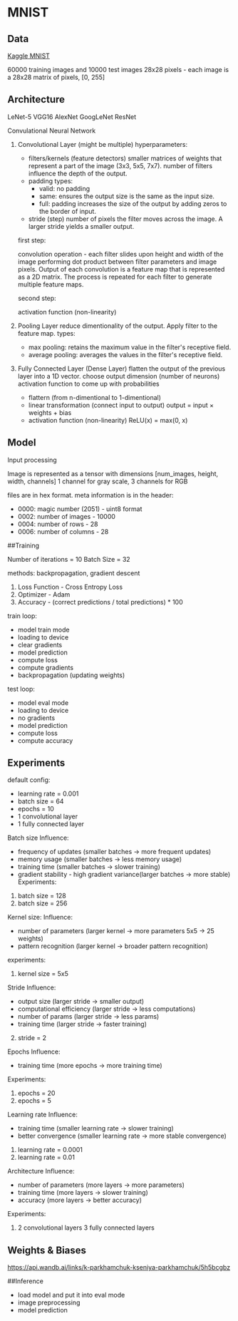 # MNIST

## Data

[Kaggle MNIST](https://www.kaggle.com/datasets/hojjatk/mnist-dataset/data)

60000 training images and 10000 test images
28x28 pixels - each image is a 28x28 matrix of pixels, [0, 255]

## Architecture

LeNet-5
VGG16
AlexNet
GoogLeNet
ResNet

Convulational Neural Network

1. Convolutional Layer (might be multiple)
   hyperparameters:

   - filters/kernels (feature detectors)
     smaller matrices of weights that represent a part of the image (3x3, 5x5, 7x7).
     number of filters influence the depth of the output.
   - padding
     types:
     - valid: no padding
     - same: ensures the output size is the same as the input size.
     - full: padding increases the size of the output by adding zeros to the border of input.
   - stride (step)
     number of pixels the filter moves across the image. A larger stride yields a smaller output.

   first step:

   convolution operation - each filter slides upon height and width of the image performing dot product between filter parameters and image pixels.
   Output of each convolution is a feature map that is represented as a 2D matrix.
   The process is repeated for each filter to generate multiple feature maps.

   second step:

   activation function (non-linearity)

2. Pooling Layer
   reduce dimentionality of the output. Apply filter to the feature map.
   types:

   - max pooling: retains the maximum value in the filter's receptive field.
   - average pooling: averages the values in the filter's receptive field.

3. Fully Connected Layer (Dense Layer)
   flatten the output of the previous layer into a 1D vector.
   choose output dimension (number of neurons)
   activation function to come up with probabilities

   - flattern (from n-dimentional to 1-dimentional)
   - linear transformation (connect input to output)
     output = input × weights + bias
   - activation function (non-linearity)
     ReLU(x) = max(0, x)

## Model

Input processing

Image is represented as a tensor with dimensions [num_images, height, width, channels]
1 channel for gray scale,
3 channels for RGB

files are in hex format.
meta information is in the header:

- 0000: magic number (2051) - uint8 format
- 0002: number of images - 10000
- 0004: number of rows - 28
- 0006: number of columns - 28

##Training

Number of iterations = 10
Batch Size = 32

methods: backpropagation, gradient descent

1. Loss Function - Cross Entropy Loss
2. Optimizer - Adam
3. Accuracy - (correct predictions / total predictions) \* 100

train loop:

- model train mode
- loading to device
- clear gradients
- model prediction
- compute loss
- compute gradients
- backpropagation (updating weights)

test loop:

- model eval mode
- loading to device
- no gradients
- model prediction
- compute loss
- compute accuracy

## Experiments

default config:

- learning rate = 0.001
- batch size = 64
- epochs = 10
- 1 convolutional layer
- 1 fully connected layer

Batch size
Influence:

- frequency of updates (smaller batches -> more frequent updates)
- memory usage (smaller batches -> less memory usage)
- training time (smaller batches -> slower training)
- gradient stability - high gradient variance(larger batches -> more stable)
  Experiments:

1. batch size = 128
2. batch size = 256

Kernel size:
Influence:

- number of parameters (larger kernel -> more parameters 5x5 -> 25 weights)
- pattern recognition (larger kernel -> broader pattern recognition)

experiments:

1. kernel size = 5x5

Stride
Influence:

- output size (larger stride -> smaller output)
- computational efficiency (larger stride -> less computations)
- number of params (larger stride -> less params)
- training time (larger stride -> faster training)

2. stride = 2

Epochs
Influence:

- training time (more epochs -> more training time)

Experiments:

1. epochs = 20
2. epochs = 5

Learning rate
Influence:

- training time (smaller learning rate -> slower training)
- better convergence (smaller learning rate -> more stable convergence)

1. learning rate = 0.0001
2. learning rate = 0.01

Architecture
Influence:

- number of parameters (more layers -> more parameters)
- training time (more layers -> slower training)
- accuracy (more layers -> better accuracy)

Experiments:

1.  2 convolutional layers
    3 fully connected layers

## Weights & Biases

https://api.wandb.ai/links/k-parkhamchuk-kseniya-parkhamchuk/5h5bcgbz

##Inference

- load model and put it into eval mode
- image preprocessing
- model prediction
